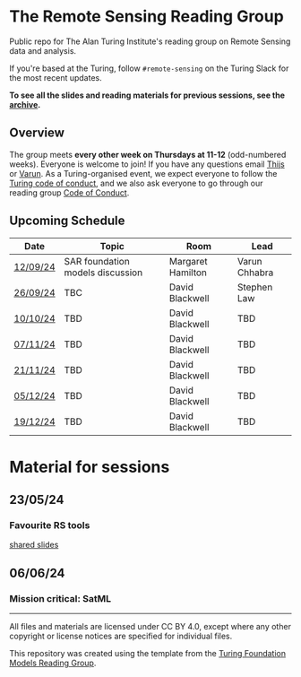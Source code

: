 # The Remote Sensing Reading Group

Public repo for The Alan Turing Institute's reading group on Remote Sensing data and analysis.

If you're based at the Turing, follow `#remote-sensing` on the Turing Slack for the most recent updates.

**To see all the slides and reading materials for previous sessions, see the [archive](PREVIOUS.md).**


## Overview

The group meets <b>every other week on Thursdays at 11-12</b> (odd-numbered weeks). Everyone is welcome to join! If you have any questions email [Thijs](mailto:t.vanderplas@turing.ac.uk) or [Varun](mailto:vchhabra@turing.ac.uk). As a Turing-organised event, we expect everyone to follow the [Turing code of conduct](https://www.turing.ac.uk/events/policies-and-guidelines), and we also ask everyone to go through our reading group [Code of Conduct](CodeOfConduct.md).

## Upcoming Schedule

|Date | Topic | Room | Lead |
| --- | ----- | ---- | ---- |
| [12/09/24](#120924) | SAR foundation models discussion | Margaret Hamilton | Varun Chhabra |
| [26/09/24](#260924) | TBC | David Blackwell | Stephen Law |
| [10/10/24](#101024) | TBD | David Blackwell | TBD |
| [07/11/24](#071124) | TBD | David Blackwell | TBD |
| [21/11/24](#211124) | TBD | David Blackwell | TBD |
| [05/12/24](#05124) | TBD | David Blackwell | TBD |
| [19/12/24](#19124) | TBD | David Blackwell | TBD |


# Material for sessions

## 23/05/24
### Favourite RS tools
[shared slides](https://docs.google.com/presentation/d/1Qmno358AgzKFPWJqv8awO2V6oDARzqhWvGv7k7AWvk8/edit?usp=sharing)
## 06/06/24
### Mission critical: SatML

---
All files and materials are licensed under CC BY 4.0, except where any other copyright or license notices are specified for individual files.

This repository was created using the template from the [Turing Foundation Models Reading Group](https://github.com/alan-turing-institute/foundation-models-reading-group). 
